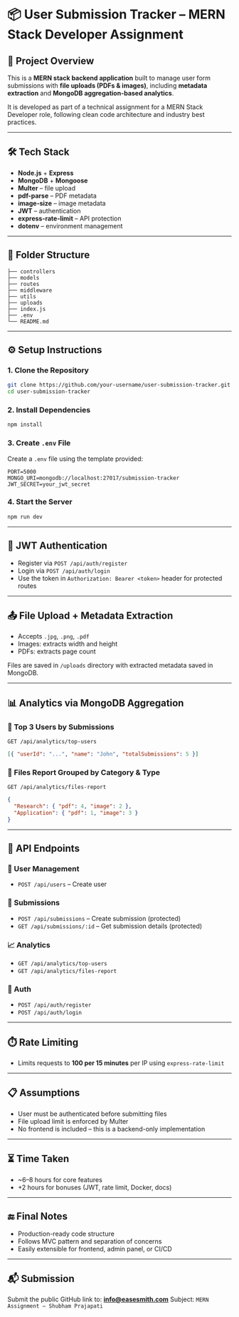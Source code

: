# 📦 User Submission Tracker – MERN Stack Developer Assignment

## 🚀 Project Overview

This is a **MERN stack backend application** built to manage user form submissions with **file uploads (PDFs & images)**, including **metadata extraction** and **MongoDB aggregation-based analytics**.

It is developed as part of a technical assignment for a MERN Stack Developer role, following clean code architecture and industry best practices.

---

## 🛠️ Tech Stack

- **Node.js** + **Express**
- **MongoDB** + **Mongoose**
- **Multer** – file upload
- **pdf-parse** – PDF metadata
- **image-size** – image metadata
- **JWT** – authentication
- **express-rate-limit** – API protection
- **dotenv** – environment management

---

## 📁 Folder Structure

```
├── controllers
├── models
├── routes
├── middleware
├── utils
├── uploads
├── index.js
├── .env
└── README.md
```

---

## ⚙️ Setup Instructions

### 1. Clone the Repository

```bash
git clone https://github.com/your-username/user-submission-tracker.git
cd user-submission-tracker
```

### 2. Install Dependencies

```bash
npm install
```

### 3. Create `.env` File

Create a `.env` file using the template provided:

```env
PORT=5000
MONGO_URI=mongodb://localhost:27017/submission-tracker
JWT_SECRET=your_jwt_secret
```

### 4. Start the Server

```bash
npm run dev
```

---

## 🔐 JWT Authentication

- Register via `POST /api/auth/register`
- Login via `POST /api/auth/login`
- Use the token in `Authorization: Bearer <token>` header for protected routes

---

## 📤 File Upload + Metadata Extraction

- Accepts `.jpg`, `.png`, `.pdf`
- Images: extracts width and height
- PDFs: extracts page count

Files are saved in `/uploads` directory with extracted metadata saved in MongoDB.

---

## 📊 Analytics via MongoDB Aggregation

### 🔹 Top 3 Users by Submissions

`GET /api/analytics/top-users`

```json
[{ "userId": "...", "name": "John", "totalSubmissions": 5 }]
```

### 🔹 Files Report Grouped by Category & Type

`GET /api/analytics/files-report`

```json
{
  "Research": { "pdf": 4, "image": 2 },
  "Application": { "pdf": 1, "image": 3 }
}
```

---

## 📌 API Endpoints

### 👤 User Management

- `POST /api/users` – Create user

### 📄 Submissions

- `POST /api/submissions` – Create submission (protected)
- `GET /api/submissions/:id` – Get submission details (protected)

### 📈 Analytics

- `GET /api/analytics/top-users`
- `GET /api/analytics/files-report`

### 🔑 Auth

- `POST /api/auth/register`
- `POST /api/auth/login`

---

## ⏱️ Rate Limiting

- Limits requests to **100 per 15 minutes** per IP using `express-rate-limit`

---

## 📋 Assumptions

- User must be authenticated before submitting files
- File upload limit is enforced by Multer
- No frontend is included – this is a backend-only implementation

---

## ⏳ Time Taken

- \~6–8 hours for core features
- +2 hours for bonuses (JWT, rate limit, Docker, docs)

---

## 🔚 Final Notes

- Production-ready code structure
- Follows MVC pattern and separation of concerns
- Easily extensible for frontend, admin panel, or CI/CD

---

## 📬 Submission

Submit the public GitHub link to:
**[info@easesmith.com](mailto:info@easesmith.com)**
Subject: `MERN Assignment – Shubham Prajapati`

